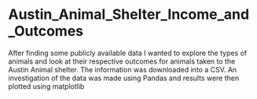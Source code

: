 # Austin_Animal_Shelter_Income_and_Outcomes

After finding some publicly available data I wanted to explore the types of animals and look at their respective outcomes 
for animals taken to the Austin Animal shelter. The information was downloaded into a CSV. An investigation of the data was made 
using Pandas and results were then plotted using matplotlib
